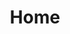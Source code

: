 ---
layout: layouts/page.njk
title: Home
blocks:
  - type: hero
    style: background
    image: '/uploads/test.jpg'
    title: Lorem ipsum dolor sit amet, consectetur adipiscing elit
    content: >
      Lorem ipsum dolor sit amet, consectetur adipiscing elit. Sed do eiusmod tempor incididunt ut labore et dolore magna aliqua. Ut enim ad minim veniam, quis nostrud exercitation ullamco laboris nisi ut aliquip ex ea commodo consequat.
    button:
      text: Get in Touch
      link: '#'
  - type: navigation
    style: inline
    key: Services
    eyebrow: Lorem
    title: Lorem ipsum dolor sit amet, consectetur adipiscing elit
    content: >
      Lorem ipsum dolor sit amet, consectetur adipiscing elit. Sed do eiusmod tempor incididunt ut labore et dolore magna aliqua. Ut enim ad minim veniam, quis nostrud exercitation ullamco laboris nisi ut aliquip ex ea commodo consequat.
  - type: features
    eyebrow: Lorem
    title: Lorem ipsum dolor sit amet, consectetur adipiscing elit
    items:
      - title: Lorem ipsum dolor sit amet
        icon: /uploads/calendar-check-fill.svg
        content: >
          Lorem ipsum dolor sit amet, consectetur adipiscing elit. Sed do eiusmod tempor incididunt ut labore et dolore magna aliqua. Ut enim ad minim veniam, quis nostrud exercitation ullamco laboris nisi ut aliquip ex ea commodo consequat.
      - title: Lorem ipsum dolor sit amet
        icon: /uploads/shield-check-fill.svg
        content: >
          Lorem ipsum dolor sit amet, consectetur adipiscing elit. Sed do eiusmod tempor incididunt ut labore et dolore magna aliqua. Ut enim ad minim veniam, quis nostrud exercitation ullamco laboris nisi ut aliquip ex ea commodo consequat.
      - title: Lorem ipsum dolor sit amet
        icon: /uploads/sparkle-fill.svg
        content: >
          Lorem ipsum dolor sit amet, consectetur adipiscing elit. Sed do eiusmod tempor incididunt ut labore et dolore magna aliqua. Ut enim ad minim veniam, quis nostrud exercitation ullamco laboris nisi ut aliquip ex ea commodo consequat.
  - type: image
    src: '/uploads/test.jpg'
    alt: ''
  - type: text
    eyebrow: Lorem
    title: Lorem ipsum dolor sit amet, consectetur adipiscing elit
    content: >
      Lorem ipsum dolor sit amet, consectetur adipiscing elit. Sed do eiusmod tempor incididunt ut labore et dolore magna aliqua. Ut enim ad minim veniam, quis nostrud exercitation ullamco laboris nisi ut aliquip ex ea commodo consequat.
    button:
      text: Get in Touch
      link: '#'
  - type: studies
    style: inline
    title: Lorem ipsum dolor sit amet, consectetur adipiscing elit
  - type: locations
    title: Lorem ipsum dolor sit amet, consectetur adipiscing elit
  - type: testimonials
    title: Lorem ipsum dolor sit amet, consectetur adipiscing elit
    content: >
      Lorem ipsum dolor sit amet, consectetur adipiscing elit. Sed do eiusmod tempor incididunt ut labore et dolore magna aliqua.
    items:
      - cite: 
          name: Lorem Ipsum
          position: Lorem Ipsum
        content: >
          Lorem ipsum dolor sit amet, consectetur adipiscing elit. Sed do eiusmod tempor incididunt ut labore et dolore magna aliqua.
      - cite: 
          name: Lorem Ipsum
          position: Lorem Ipsum
        content: >
          Lorem ipsum dolor sit amet, consectetur adipiscing elit. Sed do eiusmod tempor incididunt ut labore et dolore magna aliqua.
      - cite: 
          name: Lorem Ipsum
          position: Lorem Ipsum
        content: >
          Lorem ipsum dolor sit amet, consectetur adipiscing elit. Sed do eiusmod tempor incididunt ut labore et dolore magna aliqua.
  - type: action
    title: Lorem ipsum dolor sit amet, consectetur adipiscing elit
    content: >
      Lorem ipsum dolor sit amet, consectetur adipiscing elit. Sed do eiusmod tempor incididunt ut labore et dolore magna aliqua.
    button:
      text: Get in Touch
      link: '#'
---